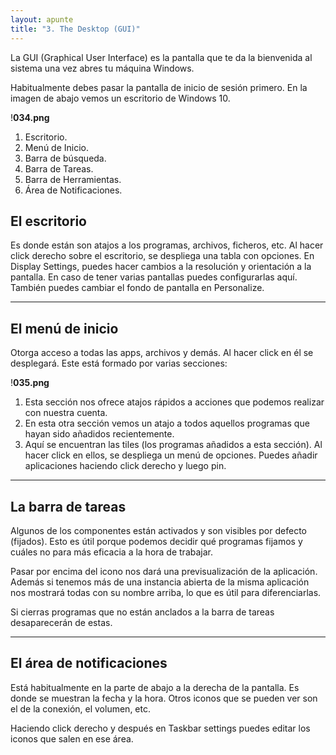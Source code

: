 ```yaml
---
layout: apunte
title: "3. The Desktop (GUI)"
---
```


La GUI (Graphical User Interface) es la pantalla que te da la bienvenida al sistema una vez abres tu máquina Windows.

Habitualmente debes pasar la pantalla de inicio de sesión primero. En la imagen de abajo vemos un escritorio de Windows 10.

!**034.png**

1. Escritorio.
2. Menú de Inicio.
3. Barra de búsqueda.
4. Barra de Tareas.
5. Barra de Herramientas.
6. Área de Notificaciones.

<h2>El escritorio</h2>
Es donde están son atajos a los programas, archivos, ficheros, etc. Al hacer click derecho sobre el escritorio, se despliega una tabla con opciones. En Display Settings, puedes hacer cambios a la resolución y orientación a la pantalla. En caso de tener varias pantallas puedes configurarlas aquí. También puedes cambiar el fondo de pantalla en Personalize.

---------------
<h2>El menú de inicio</h2>
Otorga acceso a todas las apps, archivos y demás. Al hacer click en él se desplegará. Este está formado por varias secciones:

!**035.png**

1. Esta sección nos ofrece atajos rápidos a acciones que podemos realizar con nuestra cuenta.
2. En esta otra sección vemos un atajo a todos aquellos programas que hayan sido añadidos recientemente.
3. Aquí se encuentran las tiles (los programas añadidos a esta sección). Al hacer click en ellos, se despliega un menú de opciones. Puedes añadir aplicaciones haciendo click derecho y luego pin.

---------------
<h2>La barra de tareas</h2>
Algunos de los componentes están activados y son visibles por defecto (fijados). Esto es útil porque podemos decidir qué programas fijamos y cuáles no para más eficacia a la hora de trabajar.

Pasar por encima del icono nos dará una previsualización de la aplicación. Además si tenemos más de una instancia abierta de la misma aplicación nos mostrará todas con su nombre arriba, lo que es útil para diferenciarlas.

Si cierras programas que no están anclados a la barra de tareas desaparecerán de estas.

------------------
<h2>El área de notificaciones</h2>
Está habitualmente en la parte de abajo a la derecha de la pantalla. Es donde se muestran la fecha y la hora. Otros iconos que se pueden ver son el de la conexión, el volumen, etc.

Haciendo click derecho y después en Taskbar settings puedes editar los iconos que salen en ese área.